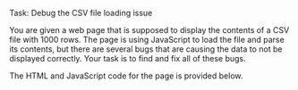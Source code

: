 Task: Debug the CSV file loading issue

You are given a web page that is supposed to display the contents of a CSV file with 1000 rows. The page is using JavaScript to load the file and parse its contents, but there are several bugs that are causing the data to not be displayed correctly. Your task is to find and fix all of these bugs.

The HTML and JavaScript code for the page is provided below.


<!DOCTYPE html>
<html>
  <head>
    <title>CSV Data</title>
  </head>
  <body>
    <table id="data-table"></table>
    <script>
      const dataTable = document.getElementById('data-table');

      fetch('data.csv')
        .then(res => res.text())
        .then(data => {
          const rows = data.split('\n');
          for (const row of rows) {
            const cells = row.split(',');
            const tr = document.createElement('tr');
            for (const cell of cells) {
              const td = document.createElement('td');
              td.textContent = cell;
              tr.appendChild(td);
            }
            dataTable.appendChild(tr);
          }
        });
    </script>
  </body>
</html>
